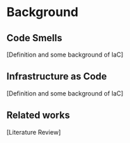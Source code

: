 # Background

## Code Smells
[Definition and some background of IaC]

## Infrastructure as Code
[Definition and some background of IaC]

## Related works 
[Literature Review]
